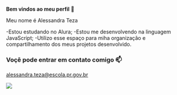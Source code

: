**Bem vindos ao meu perfil** 💙

Meu nome é Alessandra Teza

-Estou estudando no Alura;
-Estou me desenvolvendo na linguagem JavaScript;
-Utilizo esse espaço para miha organização e compartilhamento dos meus projetos desenvolvido.

### Voçê pode entrar em contato comigo 📫
alessandra.teza@escola.pr.gov.br


![](https://media.tenor.com/Gm8HFq3CwUMAAAAC/birthday-party.gif)
